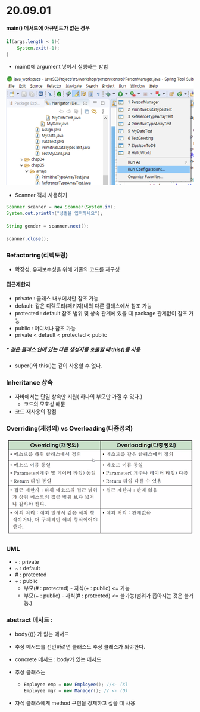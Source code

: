 # 20.09.01

#### main() 메서드에 아규먼트가 없는 경우

```java
if(args.length < 1){
    System.exit(-1);
}
```

- main()에 argument 넣어서 실행하는 방법

![image-20200901094010740](image-20200901094010740.png)



- Scanner 객체 사용하기

```java
Scanner scanner = new Scanner(System.in);
System.out.println("성별을 입력하세요");

String gender = scanner.next();

scanner.close();
```



### Refactoring(리팩토링)

- 확장성, 유지보수성을 위해 기존의 코드를 재구성



####  접근제한자

- private : 클래스 내부에서만 참조 가능
- default: 같은 디렉토리(패키지)내의 다른 클래스에서 참조 가능
- protected : default 참조 범위 및 상속 관계에 있을 때 package 관계없이 참조 가능
- public : 어디서나 참조 가능
- private < default < protected < public



#####  * 같은 클래스 안에 있는 다른 생성자를 호출할 때 this()를 사용

- super()와 this()는 같이 사용할 수 없다.



### Inheritance 상속

- 자바에서는 단일 상속만 지원( 하나의 부모만 가질 수 있다.)
  - 코드의 모호성 때문
- 코드 재사용의 장점



### Overriding(재정의) vs Overloading(다중정의)

![image-20200901130652581](image-20200901130652581.png)





### UML 

- \- : private
- ~ : default
- \# : protected
- \+ : public
  - 부모(# : protected) - 자식(+ : public) <= 가능
  - 부모(+ : public) - 자식(# : protected)  <= 불가능(범위가 좁아지는 것은 불가능.)



### abstract 메서드 :

- body{()} 가 없는 메서드

- 추상 메서드를 선언하려면 클래스도 추상 클래스가 되야한다.

- concrete 메서드 : body가 있는 메서드

- 추상 클래스는 

  - ```java
    Employee emp = new Employee(); //<- (X)
    Employee mgr = new Manager(); // <- (O)
    ```

- 자식 클래스에게 method 구현을 강제하고 싶을 때 사용

